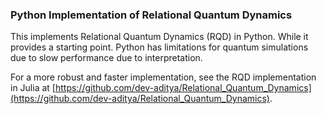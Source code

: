 ### Python Implementation of Relational Quantum Dynamics

This implements Relational Quantum Dynamics (RQD) in Python. While it provides a starting point. Python has limitations for quantum simulations due to slow performance due to interpretation. 

For a more robust and faster implementation, see the RQD implementation in Julia at [https://github.com/dev-aditya/Relational_Quantum_Dynamics](https://github.com/dev-aditya/Relational_Quantum_Dynamics). 
